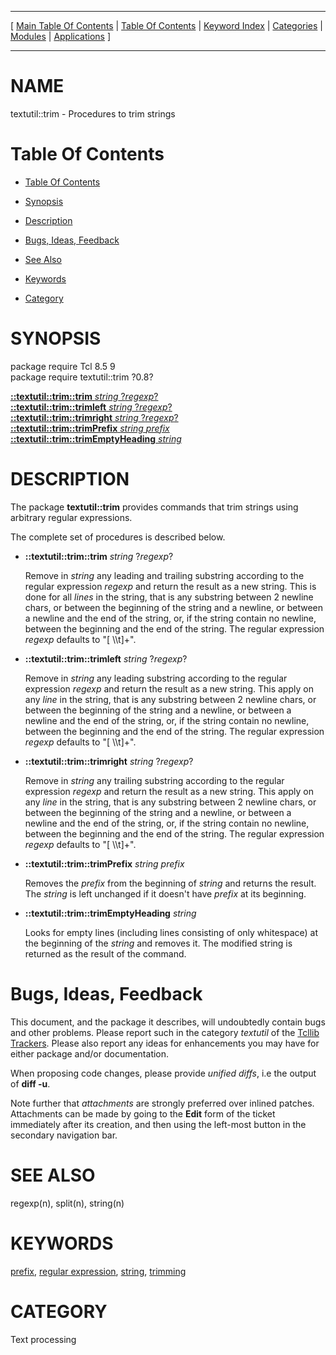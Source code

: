 
[//000000001]: # (textutil::trim \- Text and string utilities, macro processing)
[//000000002]: # (Generated from file 'trim\.man' by tcllib/doctools with format 'markdown')
[//000000003]: # (textutil::trim\(n\) 0\.8 tcllib "Text and string utilities, macro processing")

<hr> [ <a href="../../../../toc.md">Main Table Of Contents</a> &#124; <a
href="../../../toc.md">Table Of Contents</a> &#124; <a
href="../../../../index.md">Keyword Index</a> &#124; <a
href="../../../../toc0.md">Categories</a> &#124; <a
href="../../../../toc1.md">Modules</a> &#124; <a
href="../../../../toc2.md">Applications</a> ] <hr>

# NAME

textutil::trim \- Procedures to trim strings

# <a name='toc'></a>Table Of Contents

  - [Table Of Contents](#toc)

  - [Synopsis](#synopsis)

  - [Description](#section1)

  - [Bugs, Ideas, Feedback](#section2)

  - [See Also](#seealso)

  - [Keywords](#keywords)

  - [Category](#category)

# <a name='synopsis'></a>SYNOPSIS

package require Tcl 8\.5 9  
package require textutil::trim ?0\.8?  

[__::textutil::trim::trim__ *string* ?*regexp*?](#1)  
[__::textutil::trim::trimleft__ *string* ?*regexp*?](#2)  
[__::textutil::trim::trimright__ *string* ?*regexp*?](#3)  
[__::textutil::trim::trimPrefix__ *string* *prefix*](#4)  
[__::textutil::trim::trimEmptyHeading__ *string*](#5)  

# <a name='description'></a>DESCRIPTION

The package __textutil::trim__ provides commands that trim strings using
arbitrary regular expressions\.

The complete set of procedures is described below\.

  - <a name='1'></a>__::textutil::trim::trim__ *string* ?*regexp*?

    Remove in *string* any leading and trailing substring according to the
    regular expression *regexp* and return the result as a new string\. This is
    done for all *lines* in the string, that is any substring between 2
    newline chars, or between the beginning of the string and a newline, or
    between a newline and the end of the string, or, if the string contain no
    newline, between the beginning and the end of the string\. The regular
    expression *regexp* defaults to "\[ \\\\t\]\+"\.

  - <a name='2'></a>__::textutil::trim::trimleft__ *string* ?*regexp*?

    Remove in *string* any leading substring according to the regular
    expression *regexp* and return the result as a new string\. This apply on
    any *line* in the string, that is any substring between 2 newline chars,
    or between the beginning of the string and a newline, or between a newline
    and the end of the string, or, if the string contain no newline, between the
    beginning and the end of the string\. The regular expression *regexp*
    defaults to "\[ \\\\t\]\+"\.

  - <a name='3'></a>__::textutil::trim::trimright__ *string* ?*regexp*?

    Remove in *string* any trailing substring according to the regular
    expression *regexp* and return the result as a new string\. This apply on
    any *line* in the string, that is any substring between 2 newline chars,
    or between the beginning of the string and a newline, or between a newline
    and the end of the string, or, if the string contain no newline, between the
    beginning and the end of the string\. The regular expression *regexp*
    defaults to "\[ \\\\t\]\+"\.

  - <a name='4'></a>__::textutil::trim::trimPrefix__ *string* *prefix*

    Removes the *prefix* from the beginning of *string* and returns the
    result\. The *string* is left unchanged if it doesn't have *prefix* at
    its beginning\.

  - <a name='5'></a>__::textutil::trim::trimEmptyHeading__ *string*

    Looks for empty lines \(including lines consisting of only whitespace\) at the
    beginning of the *string* and removes it\. The modified string is returned
    as the result of the command\.

# <a name='section2'></a>Bugs, Ideas, Feedback

This document, and the package it describes, will undoubtedly contain bugs and
other problems\. Please report such in the category *textutil* of the [Tcllib
Trackers](http://core\.tcl\.tk/tcllib/reportlist)\. Please also report any ideas
for enhancements you may have for either package and/or documentation\.

When proposing code changes, please provide *unified diffs*, i\.e the output of
__diff \-u__\.

Note further that *attachments* are strongly preferred over inlined patches\.
Attachments can be made by going to the __Edit__ form of the ticket
immediately after its creation, and then using the left\-most button in the
secondary navigation bar\.

# <a name='seealso'></a>SEE ALSO

regexp\(n\), split\(n\), string\(n\)

# <a name='keywords'></a>KEYWORDS

[prefix](\.\./\.\./\.\./\.\./index\.md\#prefix), [regular
expression](\.\./\.\./\.\./\.\./index\.md\#regular\_expression),
[string](\.\./\.\./\.\./\.\./index\.md\#string),
[trimming](\.\./\.\./\.\./\.\./index\.md\#trimming)

# <a name='category'></a>CATEGORY

Text processing
